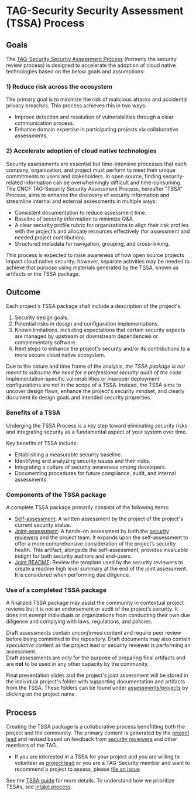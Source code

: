 # TAG-Security Security Assessment (TSSA) Process 

## Goals

The [TAG-Security Security Assessment Process](guide) (formerly the security 
review process) is designed to accelerate the adoption of cloud native 
technologies based on the below goals and assumptions:

### 1) Reduce risk across the ecosystem

The primary goal is to minimize the risk of malicious attacks and accidental privacy
breaches. This process achieves this in two ways:

   * Improve detection and resolution of vulnerabilities through a clear communication
     process.
   * Enhance domain expertise in participating projects via collaborative assessments.

### 2) Accelerate adoption of cloud native technologies

Security assessments are essential but time-intensive processes that each company, 
organization, and project must perform to meet their unique commitments to users and 
stakeholders. In open source, finding security-related information can be overwhelmingly 
difficult and time-consuming. The CNCF TAG-Security Security Assessment Process, hereafter 
“TSSA” Process, aims to enhance the discovery of security information and streamline 
internal and external assessments in multiple ways:

   * Consistent documentation to reduce assessment time.
   * Baseline of security information to minimize Q&A.
   * A clear security profile rubric for organizations to align their risk profiles with
     the project’s and allocate resources effectively (for assessment and needed project
     contribution).
   * Structured metadata for navigation, grouping, and cross-linking.

This process is expected to raise awareness of how open source projects impact cloud native security; 
however, separate activities may be needed to achieve that purpose using materials generated by
the TSSA, known as artifacts or the TSSA package.

## Outcome

Each project's TSSA package shall include a description of the project's:
1. Security design goals.
2. Potential risks in design and configuration implementations.
3. Known limitations, including expectations that certain security aspects are managed by
   upstream or downstream dependencies or complementary software.
5. Next steps to enhance the project's security and/or its contributions to a more secure
   cloud native ecosystem.

Due to the nature and time frame of the analysis, *the TSSA package is not 
meant to subsume the need for a professional security audit of the code*. Implementation-specific 
vulnerabilities or improper deployment configurations are not in the scope of a TSSA. 
Instead, the TSSA aims to uncover design flaws, enhance the project's security mindset, 
and clearly document its design goals and intended security properties.

### Benefits of a TSSA

Underging the TSSA Process is a key step toward eliminating security risks and integrating 
security as a fundamental aspect of your system over time.

Key benefits of TSSA include:
* Establishing a measurable security baseline.
* Identifying and analyzing security issues and their risks.
* Integrating a culture of security awareness among developers.
* Documenting procedures for future compliance, audit, and internal assessments.

### Components of the TSSA package

A complete TSSA package primarily consists of the following
items:
* [Self-assessment](guide/self-assessment.md): A written assessment by the project
of the project's current security statue.
* [Joint-assessment](guide/joint-assessment.md): A hands-on assessment by both the [security
reviewers](guide/security-reviewer.md) and the project team.  It expands upon the self-assessment
to offer a more comprehensive consideration of the project’s security health.
This artifact, alongside the self-assessment, provides invaluable indight for both
security auditors and end-users.
* [Joint README](guide/joint-readme-template.md): Review the template used by the security
reviewers to create a readme high level summary at the end of the joint assessment.
It is considered when performing due diligence.

### Use of a completed TSSA package

A finalized TSSA package may assist the community in contextual project reviews but 
it is not an endorsement or audit of the project’s security. It does not exempt individuals 
or organizations from conducting their own due diligence and complying with laws, regulations, 
and policies.

Draft assessments contain *unconfirmed* content and require peer review before being 
committed to the repository. Draft documents may also contain *speculative* content as 
the project lead or security reviewer is performing an assessment.  
Draft assessments are *only* for the purpose of preparing final artifacts and are **not** 
to be used in any other capacity by the community.

Final presentation slides and the project's joint assessment
will be stored in the individual project's folder with supporting
documentation and artifacts from the TSSA.  These folders can be found under
 [assessments/projects](projects/) by clicking on the project name.

## Process

Creating the TSSA package is a collaborative process benefitting both the project 
and the community. The primary content is generated by the [project lead](guide/project-lead.md) 
and revised based on feedback from [security reviewers](guide/security-reviewer.md)
and other members of the TAG.

* If you are interested in a TSSA for your project and you are
  willing to volunteer as [project lead](guide/project-lead.md) or you are a
  TAG-Security member and want to recommend a project to assess, please [file an
  issue](https://github.com/cncf/tag-security/issues/new?template=joint-assessment.md)

See the [TSSA guide](guide) for more details.  To understand how we
prioritize TSSAs, see [intake process](./intake-process.md).
